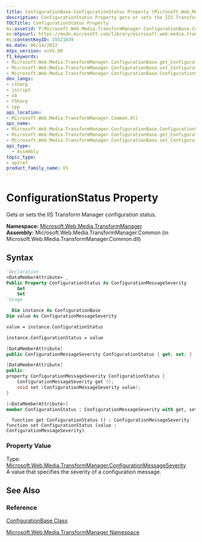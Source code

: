 ```yaml
---
title: ConfigurationBase.ConfigurationStatus Property (Microsoft.Web.Media.TransformManager)
description: ConfigurationStatus Property gets or sets the IIS Transform Manager configuration status.
TOCTitle: ConfigurationStatus Property
ms:assetid: P:Microsoft.Web.Media.TransformManager.ConfigurationBase.ConfigurationStatus
ms:mtpsurl: https://msdn.microsoft.com/library/microsoft.web.media.transformmanager.configurationbase.configurationstatus(v=VS.90)
ms:contentKeyID: 35521039
ms.date: 06/14/2012
mtps_version: v=VS.90
f1_keywords:
- Microsoft.Web.Media.TransformManager.ConfigurationBase.get_ConfigurationStatus
- Microsoft.Web.Media.TransformManager.ConfigurationBase.set_ConfigurationStatus
- Microsoft.Web.Media.TransformManager.ConfigurationBase.ConfigurationStatus
dev_langs:
- csharp
- jscript
- vb
- FSharp
- cpp
api_location:
- Microsoft.Web.Media.TransformManager.Common.dll
api_name:
- Microsoft.Web.Media.TransformManager.ConfigurationBase.ConfigurationStatus
- Microsoft.Web.Media.TransformManager.ConfigurationBase.get_ConfigurationStatus
- Microsoft.Web.Media.TransformManager.ConfigurationBase.set_ConfigurationStatus
api_type:
  - Assembly
topic_type:
- apiref
product_family_name: VS
---
```


# ConfigurationStatus Property

Gets or sets the IIS Transform Manager configuration status.

**Namespace:**  [Microsoft.Web.Media.TransformManager](microsoft-web-media-transformmanager-namespace.md)  
**Assembly:**  Microsoft.Web.Media.TransformManager.Common (in Microsoft.Web.Media.TransformManager.Common.dll)

## Syntax

```vb
'Declaration
<DataMemberAttribute> _
Public Property ConfigurationStatus As ConfigurationMessageSeverity
    Get
    Set
'Usage

  Dim instance As ConfigurationBase
Dim value As ConfigurationMessageSeverity

value = instance.ConfigurationStatus

instance.ConfigurationStatus = value
```

```csharp
[DataMemberAttribute]
public ConfigurationMessageSeverity ConfigurationStatus { get; set; }
```

```cpp
[DataMemberAttribute]
public:
property ConfigurationMessageSeverity ConfigurationStatus {
    ConfigurationMessageSeverity get ();
    void set (ConfigurationMessageSeverity value);
}
```

``` fsharp
[<DataMemberAttribute>]
member ConfigurationStatus : ConfigurationMessageSeverity with get, set
```

```jscript
  function get ConfigurationStatus () : ConfigurationMessageSeverity
function set ConfigurationStatus (value : ConfigurationMessageSeverity)
```

### Property Value

Type: [Microsoft.Web.Media.TransformManager.ConfigurationMessageSeverity](configurationmessageseverity-enumeration-microsoft-web-media-transformmanager.md)  
A value that specifies the severity of a configuration message.  

## See Also

### Reference

[ConfigurationBase Class](configurationbase-class-microsoft-web-media-transformmanager.md)

[Microsoft.Web.Media.TransformManager Namespace](microsoft-web-media-transformmanager-namespace.md)
